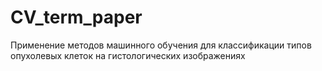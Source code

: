 # CV_term_paper
Применение методов машинного обучения для классификации типов опухолевых клеток на гистологических изображениях
